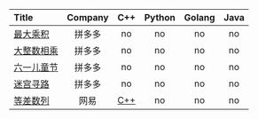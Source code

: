 | Title | Company | C++ | Python | Golang | Java |
|:--|:--:|:--:|:--:|:--:|:--:|
|[最大乘积](https://www.nowcoder.com/practice/5f29c72b1ae14d92b9c3fa03a037ac5f)|拼多多|no|no|no|no|
|[大整数相乘](https://www.nowcoder.com/practice/0f0badf5f2204a6bb968b0955a82779e)|拼多多|no|no|no|no|
|[六一儿童节](https://www.nowcoder.com/practice/d2dfc62bf1ba42679a0e358c57da9828)|拼多多|no|no|no|no|
|[迷宫寻路](https://www.nowcoder.com/practice/e3fc4f8094964a589735d640424b6a47)|拼多多|no|no|no|no|
|[等差数列](https://www.nowcoder.com/practice/e11bc3a213d24fc1989b21a7c8b50c3f)|网易|[C++](https://github.com/GGG1235/for-offer/blob/master/2018/C%2B%2B/EqualDifferenceSeries.cpp)|no|no|no|